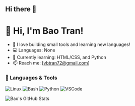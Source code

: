 ## Hi there 👋
# 👋 Hi, I'm Bao Tran!
- 🔧 I love building small tools and learning new languages!
- 💻 Languages: None
- 🧠 Currently learning: HTML/CSS, and Python
- 📫 Reach me: [vbtran72@gmail.com]

### 🧠 Languages & Tools
![Linux](https://img.shields.io/badge/Linux-FCC624?style=flat-square&logo=linux&logoColor=black)
![Bash](https://img.shields.io/badge/Bash-4EAA25?style=flat-square&logo=gnubash&logoColor=white)
![Python](https://img.shields.io/badge/Python-3776AB?style=flat-square&logo=python&logoColor=white)
![VSCode](https://img.shields.io/badge/VS%20Code-007ACC?style=flat-square&logo=visualstudiocode&logoColor=white)

![Bao's GitHub Stats](https://github-readme-stats.vercel.app/api?username=bttran72&show_icons=true&theme=tokyonight)
